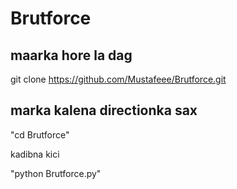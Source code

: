 # Brutforce

## maarka hore la dag

git clone https://github.com/Mustafeee/Brutforce.git

## marka kalena directionka sax

"cd Brutforce"

kadibna kici

"python Brutforce.py"
